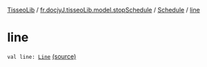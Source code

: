 [TisseoLib](../../index.md) / [fr.docjyJ.tisseoLib.model.stopSchedule](../index.md) / [Schedule](index.md) / [line](./line.md)

# line

`val line: `[`Line`](../../fr.docjy-j.tisseo-lib.model.line/-line/index.md) [(source)](https://github.com/docjyj/tisseoLib/tree/master/src/main/kotlin/fr/docjyJ/tisseoLib/model/stopSchedule/Schedule.kt#L13)